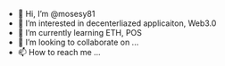 - 👋 Hi, I’m @mosesy81
- 👀 I’m interested in decenterliazed applicaiton, Web3.0
- 🌱 I’m currently learning ETH, POS
- 💞️ I’m looking to collaborate on ...
- 📫 How to reach me ...

<!---
mosesy81/mosesy81 is a ✨ special ✨ repository because its `README.md` (this file) appears on your GitHub profile.
You can click the Preview link to take a look at your changes.
--->
